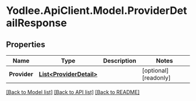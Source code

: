 # Yodlee.ApiClient.Model.ProviderDetailResponse

## Properties

Name | Type | Description | Notes
------------ | ------------- | ------------- | -------------
**Provider** | [**List&lt;ProviderDetail&gt;**](ProviderDetail.md) |  | [optional] [readonly] 

[[Back to Model list]](../README.md#documentation-for-models) [[Back to API list]](../README.md#documentation-for-api-endpoints) [[Back to README]](../README.md)


